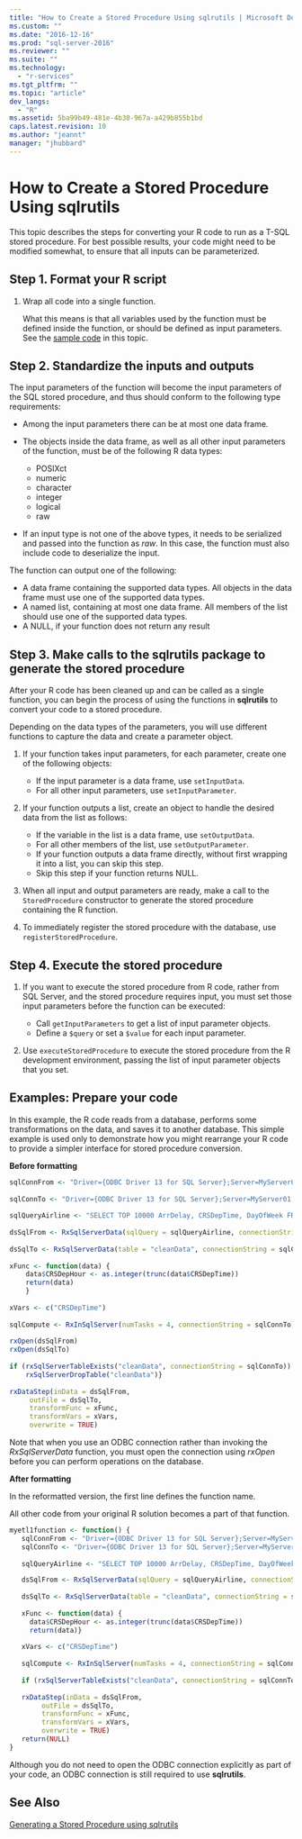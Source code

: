 ```yaml
---
title: "How to Create a Stored Procedure Using sqlrutils | Microsoft Docs"
ms.custom: ""
ms.date: "2016-12-16"
ms.prod: "sql-server-2016"
ms.reviewer: ""
ms.suite: ""
ms.technology: 
  - "r-services"
ms.tgt_pltfrm: ""
ms.topic: "article"
dev_langs: 
  - "R"
ms.assetid: 5ba99b49-481e-4b30-967a-a429b855b1bd
caps.latest.revision: 10
ms.author: "jeannt"
manager: "jhubbard"
---
```

# How to Create a Stored Procedure Using sqlrutils
This topic describes the steps for converting your R code to run as a T-SQL stored procedure. For best possible results, your code might need to be modified somewhat, to ensure that all inputs can be parameterized.

## Step 1. Format your R script

1. Wrap all code into a single function.

   What this means is that all variables used by the function must be defined inside the function, or should be defined as input parameters. See the [sample code](#samples) in this topic.

## Step 2. Standardize the inputs and outputs

The input parameters of the function will become the input parameters of the SQL stored procedure, and thus should conform to the following type requirements:
- Among the input parameters there can be at most one data frame.
- The objects inside the data frame, as well as all other input parameters of the function, must be of the following R data types:
    - POSIXct
    - numeric
    - character
    - integer
    - logical
    - raw

- If an input type is not one of the above types, it needs to be serialized and passed into the function as *raw*. In this case, the function must also include code to deserialize the input.

The function can output one of the following:

- A data frame containing the supported data types. All objects in the data frame must use one of the supported data types.
- A named list, containing at most one data frame. All members of the list should use one of the supported data types. 
- A NULL, if your function does not return any result

## Step 3. Make calls to the sqlrutils package to generate the stored procedure

After your R code has been cleaned up and can be called as a single function, you can begin the process of using the functions in **sqlrutils** to convert your code to a stored procedure.

Depending on the data types of the parameters, you will use different functions to capture the data and create a parameter object.

1. If your function takes input parameters, for each parameter,  create one of the following objects: 
    - If the input parameter is a data frame, use `setInputData`.
    - For all other input parameters, use `setInputParameter`.

2. If your function outputs a list, create an object to handle the desired data from the list as follows: 
    - If the variable in the list is a data frame, use `setOutputData`.
    - For all other members of the list, use `setOutputParameter`.
    - If your function outputs a data frame directly, without first wrapping it into a list, you can skip this step. 
    - Skip this step if your function returns NULL.

3. When all input and output parameters are ready, make a call to the `StoredProcedure` constructor to generate the stored procedure containing the R function.
4. To immediately register the stored procedure with the database, use `registerStoredProcedure`.

## Step 4. Execute the stored procedure

1. If you want to execute the stored procedure from R code, rather from SQL Server, and the stored procedure requires input, you must set those input parameters before the function can be executed: 
    - Call `getInputParameters` to get a list of input parameter objects.
    - Define a `$query` or set a `$value` for each input parameter. 

2. Use `executeStoredProcedure` to execute the stored procedure from the R development environment, passing the list of input parameter objects that you set.

## <a name = "samples"></a>Examples: Prepare your code 

In this example, the R code reads from a database, performs some transformations on the data, and saves it to another database. This simple example is used only to demonstrate how you might rearrange your R code to provide a simpler interface for stored procedure conversion.

**Before formatting**


```R
sqlConnFrom <- "Driver={ODBC Driver 13 for SQL Server};Server=MyServer01;Database=AirlineSrc;Trusted_Connection=Yes;"
  
sqlConnTo <- "Driver={ODBC Driver 13 for SQL Server};Server=MyServer01;Database=AirlineTest;Trusted_Connection=Yes;"
  
sqlQueryAirline <- "SELECT TOP 10000 ArrDelay, CRSDepTime, DayOfWeek FROM [AirlineDemoSmall]"
  
dsSqlFrom <- RxSqlServerData(sqlQuery = sqlQueryAirline, connectionString = sqlConnFrom)
  
dsSqlTo <- RxSqlServerData(table = "cleanData", connectionString = sqlConnTo)
  
xFunc <- function(data) {
    data$CRSDepHour <- as.integer(trunc(data$CRSDepTime))
    return(data)
    }
  
xVars <- c("CRSDepTime")
  
sqlCompute <- RxInSqlServer(numTasks = 4, connectionString = sqlConnTo)
  
rxOpen(dsSqlFrom)
rxOpen(dsSqlTo)
  
if (rxSqlServerTableExists("cleanData", connectionString = sqlConnTo))   {
    rxSqlServerDropTable("cleanData")}
  
rxDataStep(inData = dsSqlFrom, 
     outFile = dsSqlTo,
     transformFunc = xFunc,
     transformVars = xVars,
     overwrite = TRUE)
```
Note that when you use an ODBC connection rather than invoking the *RxSqlServerData* function, you must open the connection using *rxOpen* before you can perform operations on the database.



**After formatting**

In the reformatted version, the first line defines the function name.

All other code from your original R solution becomes a part of that function. 

```R
myetl1function <- function() { 
   sqlConnFrom <- "Driver={ODBC Driver 13 for SQL Server};Server=MyServer01;Database=Airline01;Trusted_Connection=Yes;"
   sqlConnTo <- "Driver={ODBC Driver 13 for SQL Server};Server=MyServer02;Database=Airline02;Trusted_Connection=Yes;"
    
   sqlQueryAirline <- "SELECT TOP 10000 ArrDelay, CRSDepTime, DayOfWeek FROM [AirlineDemoSmall]"

   dsSqlFrom <- RxSqlServerData(sqlQuery = sqlQueryAirline, connectionString = sqlConnFrom)
  
   dsSqlTo <- RxSqlServerData(table = "cleanData", connectionString = sqlConnTo)
  
   xFunc <- function(data) {
     data$CRSDepHour <- as.integer(trunc(data$CRSDepTime))
     return(data)}
  
   xVars <- c("CRSDepTime")
  
   sqlCompute <- RxInSqlServer(numTasks = 4, connectionString = sqlConnTo)
  
   if (rxSqlServerTableExists("cleanData", connectionString = sqlConnTo)) {rxSqlServerDropTable("cleanData")}
  
   rxDataStep(inData = dsSqlFrom, 
        outFile = dsSqlTo,
        transformFunc = xFunc,
        transformVars = xVars,
        overwrite = TRUE)
   return(NULL)
}
```
Although you do not need to open the ODBC connection explicitly as part of your code, an ODBC connection is still required to use **sqlrutils**. 


## See Also

[Generating a Stored Procedure using sqlrutils](../../advanced-analytics/r-services/generating-an-r-stored-procedure-for-r-code-using-the-sqlrutils-package.md)

